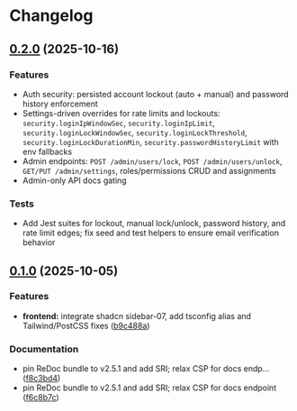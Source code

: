 # Changelog

## [0.2.0](https://github.com/BoldNight153/PetShelterRegistrySystem/compare/backend-v0.1.0...backend-v0.2.0) (2025-10-16)

### Features

- Auth security: persisted account lockout (auto + manual) and password history enforcement
- Settings-driven overrides for rate limits and lockouts: `security.loginIpWindowSec`, `security.loginIpLimit`, `security.loginLockWindowSec`, `security.loginLockThreshold`, `security.loginLockDurationMin`, `security.passwordHistoryLimit` with env fallbacks
- Admin endpoints: `POST /admin/users/lock`, `POST /admin/users/unlock`, `GET/PUT /admin/settings`, roles/permissions CRUD and assignments
- Admin-only API docs gating

### Tests

- Add Jest suites for lockout, manual lock/unlock, password history, and rate limit edges; fix seed and test helpers to ensure email verification behavior

## [0.1.0](https://github.com/BoldNight153/PetShelterRegistrySystem/compare/backend-v0.0.1...backend-v0.1.0) (2025-10-05)


### Features

* **frontend:** integrate shadcn sidebar-07, add tsconfig alias and Tailwind/PostCSS fixes ([b9c488a](https://github.com/BoldNight153/PetShelterRegistrySystem/commit/b9c488a3ccd0d0ca5fec9faab0908556f22b1490))


### Documentation

* pin ReDoc bundle to v2.5.1 and add SRI; relax CSP for docs endp… ([f8c3bd4](https://github.com/BoldNight153/PetShelterRegistrySystem/commit/f8c3bd4a2da2f02ab40c67827281bb439cb2ed62))
* pin ReDoc bundle to v2.5.1 and add SRI; relax CSP for docs endpoint ([f6c8b7c](https://github.com/BoldNight153/PetShelterRegistrySystem/commit/f6c8b7c7a418e99cdb5e162085c1cac599afbe0e))

